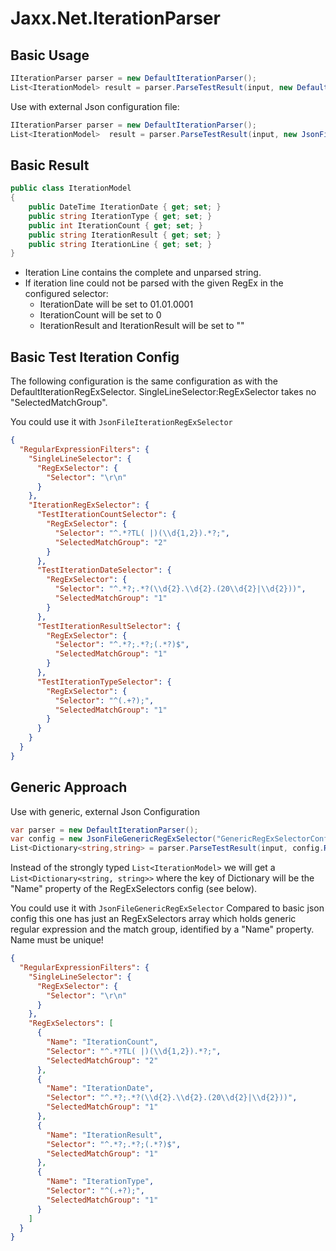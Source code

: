# Jaxx.Net.IterationParser

## Basic Usage

```cs
IIterationParser parser = new DefaultIterationParser();
List<IterationModel> result = parser.ParseTestResult(input, new DefaultIterationRegExSelector()):
```
Use with external Json configuration file:

```cs
IIterationParser parser = new DefaultIterationParser();
List<IterationModel>  result = parser.ParseTestResult(input, new JsonFileIterationRegExSelector("config.json")):
```

## Basic Result

```cs
public class IterationModel
{
    public DateTime IterationDate { get; set; }
    public string IterationType { get; set; }
    public int IterationCount { get; set; }
    public string IterationResult { get; set; }
    public string IterationLine { get; set; }
}
```
* Iteration Line contains the complete and unparsed string.
* If iteration line could not be parsed with the given RegEx in the configured selector:
  * IterationDate will be set to 01.01.0001
  * IterationCount will be set to 0
  * IterationResult and IterationResult will be set to ""

## Basic Test Iteration Config

The following configuration is the same configuration as with the DefaultIterationRegExSelector.
SingleLineSelector:RegExSelector takes no "SelectedMatchGroup".

You could use it with ```JsonFileIterationRegExSelector```

```json
{
  "RegularExpressionFilters": {
    "SingleLineSelector": {
      "RegExSelector": {
        "Selector": "\r\n"
      }
    },
    "IterationRegExSelector": {
      "TestIterationCountSelector": {
        "RegExSelector": {
          "Selector": "^.*?TL( |)(\\d{1,2}).*?;",
          "SelectedMatchGroup": "2"
        }
      },
      "TestIterationDateSelector": {
        "RegExSelector": {
          "Selector": "^.*?;.*?(\\d{2}.\\d{2}.(20\\d{2}|\\d{2}))",
          "SelectedMatchGroup": "1"
        }
      },
      "TestIterationResultSelector": {
        "RegExSelector": {
          "Selector": "^.*?;.*?;(.*?)$",
          "SelectedMatchGroup": "1"
        }
      },
      "TestIterationTypeSelector": {
        "RegExSelector": {
          "Selector": "^(.+?);",
          "SelectedMatchGroup": "1"
        }
      }
    }
  }
}
```

## Generic Approach

Use with generic, external Json Configuration

```cs
var parser = new DefaultIterationParser();
var config = new JsonFileGenericRegExSelector("GenericRegExSelectorConfiguration.json")
List<Dictionary<string,string> = parser.ParseTestResult(input, config.RegExSelectors);
```

Instead of the strongly typed ```List<IterationModel>``` we will get a ```List<Dictionary<string, string>>``` where the key of Dictionary will be the "Name" property of the RegExSelectors config (see below).

You could use it with ```JsonFileGenericRegExSelector```
Compared to basic json config this one has just an RegExSelectors array which holds generic regular expression and the match group, identified by a "Name" property. Name must be unique!

```json
{
  "RegularExpressionFilters": {
    "SingleLineSelector": {
      "RegExSelector": {
        "Selector": "\r\n"
      }
    },
    "RegExSelectors": [
      {
        "Name": "IterationCount",
        "Selector": "^.*?TL( |)(\\d{1,2}).*?;",
        "SelectedMatchGroup": "2"
      },
      {
        "Name": "IterationDate",
        "Selector": "^.*?;.*?(\\d{2}.\\d{2}.(20\\d{2}|\\d{2}))",
        "SelectedMatchGroup": "1"
      },
      {
        "Name": "IterationResult",
        "Selector": "^.*?;.*?;(.*?)$",
        "SelectedMatchGroup": "1"
      },
      {
        "Name": "IterationType",
        "Selector": "^(.+?);",
        "SelectedMatchGroup": "1"
      }
    ]
  }
}
```

